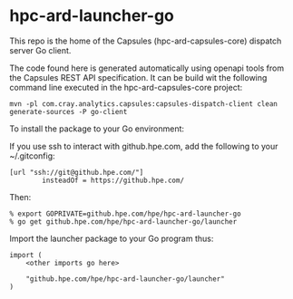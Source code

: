 # hpc-ard-launcher-go

This repo is the home of the Capsules (hpc-ard-capsules-core) dispatch server Go client.

The code found here is generated automatically using openapi tools from the Capsules REST API specification. It can be build wit the following command line executed in the hpc-ard-capsules-core project:

```
mvn -pl com.cray.analytics.capsules:capsules-dispatch-client clean generate-sources -P go-client
```
To install the package to your Go environment:

If you use ssh to interact with github.hpe.com, add the following to your ~/.gitconfig:
```
[url "ssh://git@github.hpe.com/"]
        insteadOf = https://github.hpe.com/
```
Then:
```
% export GOPRIVATE=github.hpe.com/hpe/hpc-ard-launcher-go
% go get github.hpe.com/hpe/hpc-ard-launcher-go/launcher
```
Import the launcher package to your Go program thus:
```
import (
	<other imports go here>

	"github.hpe.com/hpe/hpc-ard-launcher-go/launcher"
)
```